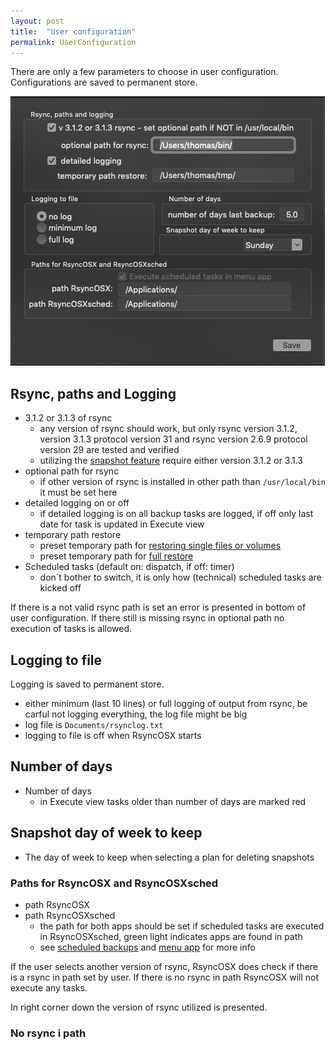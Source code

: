 ```yaml
---
layout: post
title:  "User configuration"
permalink: UserConfiguration
---
```

There are only a few parameters to choose in user configuration. Configurations are saved to permanent store.

![](/images/RsyncOSX/master/userconfig/user.png)

## Rsync, paths and Logging

 - 3.1.2 or 3.1.3 of rsync
   	- any version of rsync should work, but only rsync  version 3.1.2, version 3.1.3 protocol version 31 and rsync  version 2.6.9  protocol version 29 are tested and verified
    - utilizing the [snapshot feature](/Snapshots) require either version 3.1.2 or 3.1.3
- optional path for rsync
    - if other version of rsync is installed in other path than `/usr/local/bin` it must be set here
- detailed logging on or off
   	- if detailed logging is on all backup tasks are logged, if off only last date for task is updated in Execute view
- temporary path restore
    - preset temporary path for [restoring single files or volumes](/CopySingleFiles)
    - preset temporary path for [full restore](/Fullrestore)
- Scheduled tasks (default on: dispatch, if off: timer)
    - don´t bother to switch, it is only how (technical) scheduled tasks are kicked off

If there is a not valid rsync path is set an error is presented in bottom of user configuration. If there still is missing rsync in optional path no execution of tasks is allowed.

## Logging to file

Logging is saved to permanent store.

- either minimum (last 10 lines) or full logging of output from rsync, be carful not logging everything, the log file might be big
- log file is `Documents/rsynclog.txt`
- logging to file is off when RsyncOSX starts

## Number of days

- Number of days
  - in Execute view tasks older than number of days are marked red

## Snapshot day of week to keep

- The day of week to keep when selecting a plan for deleting snapshots

### Paths for RsyncOSX and RsyncOSXsched

- path RsyncOSX
- path RsyncOSXsched
  - the path for both apps should be set if scheduled tasks are executed in RsyncOSXsched, green light indicates apps are found in path
  - see [scheduled backups](/ScheduleTasks) and [menu app](/Menuapp) for more info

If the user selects another version of rsync, RsyncOSX does check if there is a rsync in path set by user. If there is no rsync in path RsyncOSX will not execute any tasks.

In right corner down the version of rsync utilized is presented.

### No rsync i path
